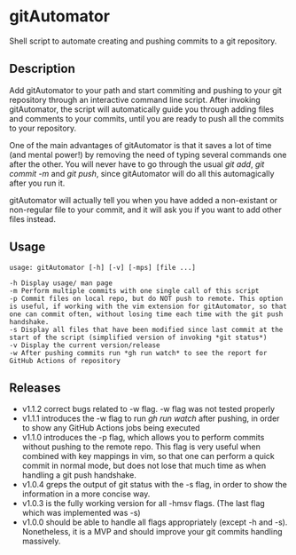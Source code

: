 # gitAutomator
Shell script to automate creating and pushing commits to a git repository.

## Description
Add gitAutomator to your path and start commiting and pushing to your git repository through an interactive command line script. After invoking gitAutomator, the script will automatically guide you through adding files and comments to your commits, until you are ready to push all the commits to your repository.

One of the main advantages of gitAutomator is that it saves a lot of time (and mental power!) by removing the need of typing several commands one after the other. You will never have to go through the usual _git add_, _git commit -m_ and _git push_, since gitAutomator will do all this automagically after you run it.

gitAutomator will actually tell you when you have added a non-existant or non-regular file to your commit, and it will ask you if you want to add other files instead.

## Usage
```
usage: gitAutomator [-h] [-v] [-mps] [file ...] 

-h Display usage/ man page
-m Perform multiple commits with one single call of this script
-p Commit files on local repo, but do NOT push to remote. This option is useful, if working with the vim extension for gitAutomator, so that one can commit often, without losing time each time with the git push handshake.
-s Display all files that have been modified since last commit at the start of the script (simplified version of invoking *git status*)
-v Display the current version/release
-w After pushing commits run *gh run watch* to see the report for GitHub Actions of repository

```
## Releases
* v1.1.2 correct bugs related to -w flag. -w flag was not tested properly
* v1.1.1 introduces the -w flag to run *gh run watch* after pushing, in order to show any GitHub Actions jobs being executed
* v1.1.0 introduces the -p flag, which allows you to perform commits without pushing to the remote repo. This flag is very useful when combined with key mappings in vim, so that one can perform a quick commit in normal mode, but does not lose that much time as when handling a git push handshake.
* v1.0.4 greps the output of git status with the -s flag, in order to show the information in a more concise way.
* v1.0.3 is the fully working version for all -hmsv flags. (The last flag which was implemented was -s)
* v1.0.0 should be able to handle all flags appropriately (except -h and -s). Nonetheless, it is a MVP and should improve your git commits handling massively.

